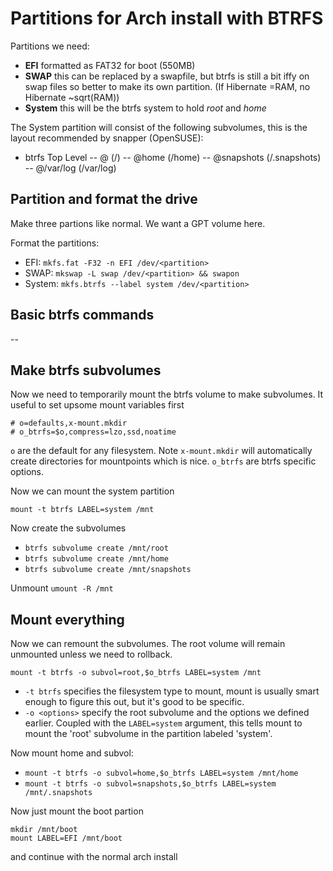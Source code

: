 # Partitions for Arch install with BTRFS

Partitions we need:
* **EFI** formatted as FAT32 for boot (550MB)
* **SWAP** this can be replaced by a swapfile, but btrfs is still a bit iffy on swap files so better to make its own partition. (If Hibernate =RAM, no Hibernate ~sqrt(RAM))
* **System** this will be the btrfs system to hold *root* and *home*

The System partition will consist of the following subvolumes, this is the layout recommended by snapper (OpenSUSE):
- btrfs Top Level
-- @ (/)
-- @home (/home)
-- @snapshots (/.snapshots)
-- @/var/log (/var/log)

## Partition and format the drive

Make three partions like normal. We want a GPT volume here.

Format the partitions:
* EFI: `mkfs.fat -F32 -n EFI /dev/<partition>`
* SWAP: `mkswap -L swap /dev/<partition> && swapon`
* System: `mkfs.btrfs --label system /dev/<partition>`

## Basic btrfs commands

--

## Make btrfs subvolumes

Now we need to temporarily mount the btrfs volume to make subvolumes. It useful to set upsome mount variables first

```
# o=defaults,x-mount.mkdir
# o_btrfs=$o,compress=lzo,ssd,noatime
```

`o` are the default for any filesystem. Note `x-mount.mkdir` will automatically create directories for mountpoints which is nice. `o_btrfs` are btrfs specific options.

Now we can mount the system partition

`mount -t btrfs LABEL=system /mnt`

Now create the subvolumes
* `btrfs subvolume create /mnt/root`
* `btrfs subvolume create /mnt/home`
* `btrfs subvolume create /mnt/snapshots`

Unmount `umount -R /mnt`

## Mount everything

Now we can remount the subvolumes. The root volume will remain unmounted unless we need to rollback.

`mount -t btrfs -o subvol=root,$o_btrfs LABEL=system /mnt`

* `-t btrfs` specifies the filesystem type to mount, mount is usually smart enough to figure this out, but it's good to be specific.
* `-o <options>` specify the root subvolume and the options we defined earlier. Coupled with the `LABEL=system` argument, this tells mount to mount the 'root' subvolume in the partition labeled 'system'.

Now mount home and subvol:
* `mount -t btrfs -o subvol=home,$o_btrfs LABEL=system /mnt/home`
* `mount -t btrfs -o subvol=snapshots,$o_btrfs LABEL=system /mnt/.snapshots`

Now just mount the boot partion
```
mkdir /mnt/boot
mount LABEL=EFI /mnt/boot
```
and continue with the normal arch install
